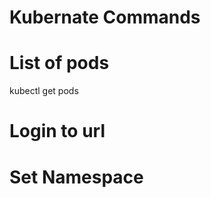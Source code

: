 Kubernate Commands
=================
# List of pods  
kubectl get pods

# Login to url

# Set Namespace
